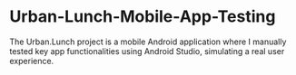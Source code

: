 # Urban-Lunch-Mobile-App-Testing
The Urban.Lunch project is a mobile Android application where I manually tested key app functionalities using Android Studio, simulating a real user experience.
